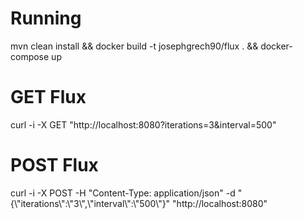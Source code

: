 <h1>Running</h1>
mvn clean install && docker build -t josephgrech90/flux . && docker-compose up

<h1>GET Flux</h1>
curl -i -X GET "http://localhost:8080?iterations=3&interval=500"

<h1>POST Flux</h1>
curl -i -X POST -H "Content-Type: application/json" -d "{\"iterations\":\"3\",\"interval\":\"500\"}" "http://localhost:8080"